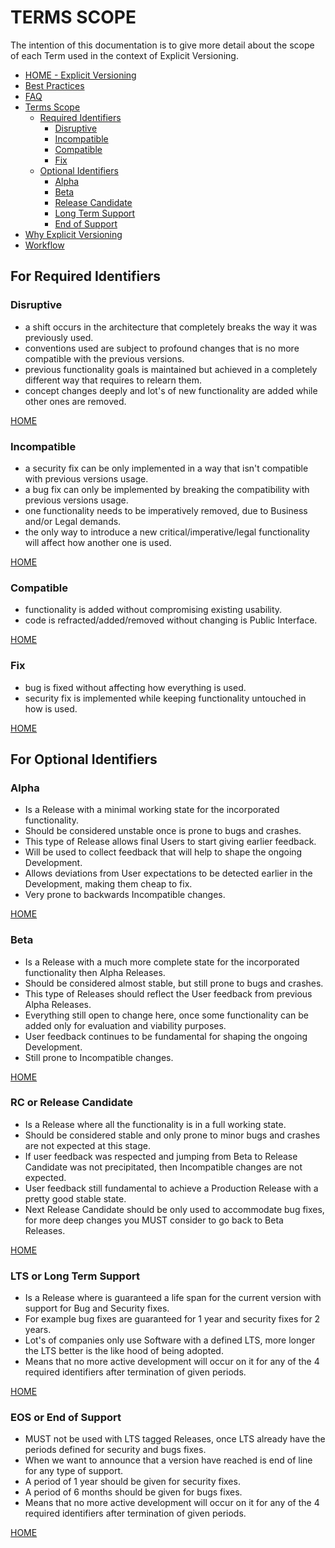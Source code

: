 # TERMS SCOPE

The intention of this documentation is to give more detail about the scope of each Term used in the context of
    Explicit Versioning.

* [HOME - Explicit Versioning](#)
* [Best Practices](BEST_PRACTICES.md)
* [FAQ](FAQ.md)
* [Terms Scope](TERMS_SCOPE.md)
    + [Required Identifiers](#for-required-identifiers)
        - [Disruptive](#disruptive)
        - [Incompatible](#incompatible)
        - [Compatible](#compatible)
        - [Fix](#fix)
    + [Optional Identifiers](#for-optional-identifiers)
        - [Alpha](#alpha)
        - [Beta](#beta)
        - [Release Candidate](#rc-or-release-candidate)
        - [Long Term Support](#lts-or-long-term-support)
        - [End of Support](#eos-or-end-of-support)
* [Why Explicit Versioning](WHY.md)
* [Workflow](WORKFLOW.md)


## For Required Identifiers

### Disruptive

* a shift occurs in the architecture that completely breaks the way it was previously used.
* conventions used are subject to profound changes that is no more compatible with the previous versions.
* previous functionality goals is maintained but achieved in a completely different way that requires to relearn them.
* concept changes deeply and lot's of new functionality are added while other ones are removed.

[HOME](README.md)


### Incompatible

* a security fix can be only implemented in a way that isn't compatible with previous versions usage.
* a bug fix can only be implemented by breaking the compatibility with previous versions usage.
* one functionality needs to be imperatively removed, due to Business and/or Legal demands.
* the only way to introduce a new critical/imperative/legal functionality will affect how another one is used.

[HOME](README.md)


### Compatible

* functionality is added without compromising existing usability.
* code is refracted/added/removed without changing is Public Interface.

[HOME](README.md)


### Fix

* bug is fixed without affecting how everything is used.
* security fix is implemented while keeping functionality untouched in how is used.

[HOME](README.md)


## For Optional Identifiers

### Alpha

* Is a Release with a minimal working state for the incorporated functionality.
* Should be considered unstable once is prone to bugs and crashes.
* This type of Release allows final Users to start giving earlier feedback.
* Will be used to collect feedback that will help to shape the ongoing Development.
* Allows deviations from User expectations to be detected earlier in the Development, making them cheap to fix.
* Very prone to backwards Incompatible changes.

[HOME](README.md)


### Beta

* Is a Release with a much more complete state for the incorporated functionality then Alpha Releases.
* Should be considered almost stable, but still prone to bugs and crashes.
* This type of Releases should reflect the User feedback from previous Alpha Releases.
* Everything still open to change here, once some functionality can be added only for evaluation and viability purposes.
* User feedback continues to be fundamental for shaping the ongoing Development.
* Still prone to Incompatible changes.

[HOME](README.md)


### RC or Release Candidate

* Is a Release where all the functionality is in a full working state.
* Should be considered stable and only prone to minor bugs and crashes are not expected at this stage.
* If user feedback was respected and jumping from Beta to Release Candidate was not precipitated, then Incompatible
    changes are not expected.
* User feedback still fundamental to achieve a Production Release with a pretty good stable state.
* Next Release Candidate should be only used to accommodate bug fixes, for more deep changes you MUST consider to go
    back to Beta Releases.

[HOME](README.md)


### LTS or Long Term Support

* Is a Release where is guaranteed a life span for the current version with support for Bug and Security fixes.
* For example bug fixes are guaranteed for 1 year and security fixes for 2 years.
* Lot's of companies only use Software with a defined LTS, more longer the LTS better is the like hood of being adopted.
* Means that no more active development will occur on it for any of the 4 required identifiers after termination of
    given periods.

[HOME](README.md)


### EOS or End of Support

* MUST not be used with LTS tagged Releases, once LTS already have the periods defined for security and bugs fixes.
* When we want to announce that a version have reached is end of line for any type of support.
* A period of 1 year should be given for security fixes.
* A period of 6 months should be given for bugs fixes.
* Means that no more active development will occur on it for any of the 4 required identifiers after termination of
    given periods.

[HOME](README.md)
